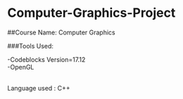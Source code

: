 # Computer-Graphics-Project
##Course Name: Computer Graphics

###Tools Used:

-Codeblocks Version=17.12<br>
-OpenGL

<br>
Language used : C++<br>